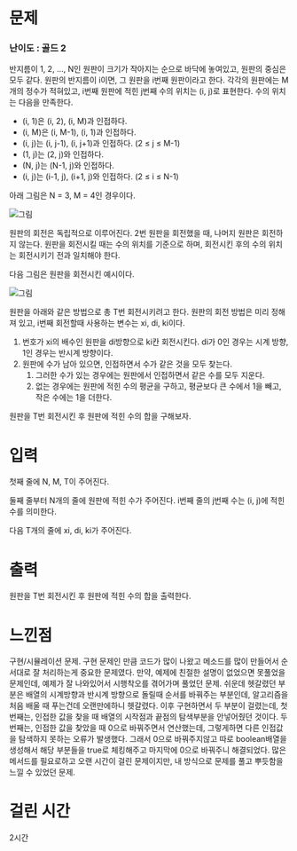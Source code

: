 # 문제

### 난이도 : 골드 2

반지름이 1, 2, ..., N인 원판이 크기가 작아지는 순으로 바닥에 놓여있고, 원판의 중심은 모두 같다. 원판의 반지름이 i이면, 그 원판을 i번째 원판이라고 한다. 각각의 원판에는 M개의 정수가 적혀있고, i번째 원판에 적힌 j번째 수의 위치는 (i, j)로 표현한다. 수의 위치는 다음을 만족한다.

- (i, 1)은 (i, 2), (i, M)과 인접하다.
- (i, M)은 (i, M-1), (i, 1)과 인접하다.
- (i, j)는 (i, j-1), (i, j+1)과 인접하다. (2 ≤ j ≤ M-1)
- (1, j)는 (2, j)와 인접하다.
- (N, j)는 (N-1, j)와 인접하다.
- (i, j)는 (i-1, j), (i+1, j)와 인접하다. (2 ≤ i ≤ N-1)

아래 그림은 N = 3, M = 4인 경우이다.

![그림](https://upload.acmicpc.net/5968435b-a1af-4e2a-a612-baff989f44b2/-/preview/)

원판의 회전은 독립적으로 이루어진다. 2번 원판을 회전했을 때, 나머지 원판은 회전하지 않는다. 원판을 회전시킬 때는 수의 위치를 기준으로 하며, 회전시킨 후의 수의 위치는 회전시키기 전과 일치해야 한다.

다음 그림은 원판을 회전시킨 예시이다.

![그림](https://upload.acmicpc.net/977a4e67-5aa7-40d4-92ee-5f59ac75aadb/-/preview/)

원판을 아래와 같은 방법으로 총 T번 회전시키려고 한다. 원판의 회전 방법은 미리 정해져 있고, i번째 회전할때 사용하는 변수는 xi, di, ki이다.

1. 번호가 xi의 배수인 원판을 di방향으로 ki칸 회전시킨다. di가 0인 경우는 시계 방향, 1인 경우는 반시계 방향이다.
2. 원판에 수가 남아 있으면, 인접하면서 수가 같은 것을 모두 찾는다.
   1. 그러한 수가 있는 경우에는 원판에서 인접하면서 같은 수를 모두 지운다.
   2. 없는 경우에는 원판에 적힌 수의 평균을 구하고, 평균보다 큰 수에서 1을 빼고, 작은 수에는 1을 더한다.

원판을 T번 회전시킨 후 원판에 적힌 수의 합을 구해보자.

# 입력

첫째 줄에 N, M, T이 주어진다.

둘째 줄부터 N개의 줄에 원판에 적힌 수가 주어진다. i번째 줄의 j번째 수는 (i, j)에 적힌 수를 의미한다.

다음 T개의 줄에 xi, di, ki가 주어진다.

# 출력

원판을 T번 회전시킨 후 원판에 적힌 수의 합을 출력한다.

# 느낀점

구현/시뮬레이션 문제. 구현 문제인 만큼 코드가 많이 나왔고 메소드를 많이 만들어서 순서대로 잘 처리하는게 중요한 문제였다. 만약, 예제에 친절한 설명이 없었으면 못풀었을 문제인데, 예제가 잘 나와있어서 시행착오를 겪어가며 풀었던 문제. 쉬운데 헷갈렸던 부분은 배열의 시계방향과 반시계 방향으로 돌릴때 순서를 바꿔주는 부분인데, 알고리즘을 처음 배울 때 푸는건데 오랜만에하니 헷갈렸다. 이후 구현하면서 두 부분이 걸렸는데,
첫 번째는, 인접한 값을 찾을 때 배열의 시작점과 끝점의 탐색부분을 안넣어줬던 것이다. 두 번째는, 인접한 값을 찾았을 때 0으로 바꿔주면서 연산했는데, 그렇게하면 다른 인접값을 탐색하지 못하는 오류가 발생했다. 그래서 0으로 바꿔주지않고 따로 boolean배열을 생성해서 해당 부분들을 true로 체킹해주고 마지막에 0으로 바꿔주니 해결되었다. 많은 메서드를 필요로하고 오랜 시간이 걸린 문제이지만, 내 방식으로 문제를 풀고 뿌듯함을 느낄 수 있었던 문제.

# 걸린 시간

2시간
